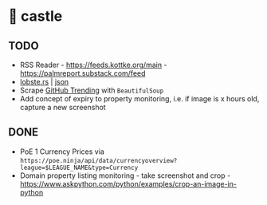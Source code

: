 # 🏰 castle

## TODO

* RSS Reader - https://feeds.kottke.org/main - https://palmreport.substack.com/feed
* [lobste.rs](https://lobste.rs/) | [json](https://lobste.rs/hottest.json)
* Scrape [GitHub Trending](https://github.com/trending) with `BeautifulSoup`
* Add concept of expiry to property monitoring, i.e. if image is x hours old, capture a new screenshot

## DONE

* PoE 1 Currency Prices via `https://poe.ninja/api/data/currencyoverview?league=$LEAGUE_NAME&type=Currency`
* Domain property listing monitoring - take screenshot and crop - https://www.askpython.com/python/examples/crop-an-image-in-python